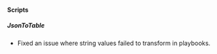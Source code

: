 
#### Scripts
##### JsonToTable
- Fixed an issue where string values failed to transform in playbooks.